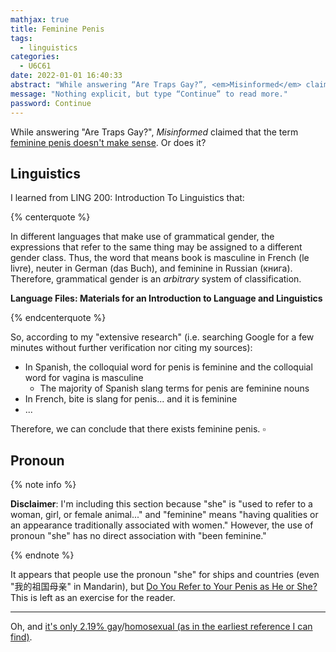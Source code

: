 ```yaml
---
mathjax: true
title: Feminine Penis
tags:
  - linguistics
categories:
  - U6C61
date: 2022-01-01 16:40:33
abstract: "While answering “Are Traps Gay?”, <em>Misinformed</em> claimed that the term <a href=\"https://youtu.be/2pSshx4VHOY?t=372\" target=\"_blank\">feminine penis doesn't make sense</a>. Or does it?"
message: "Nothing explicit, but type “Continue” to read more."
password: Continue
---
```


While answering "Are Traps Gay?", *Misinformed* claimed that the term [feminine penis doesn't make sense](https://youtu.be/2pSshx4VHOY?t=372). Or does it?

<!-- more -->

## Linguistics

I learned from LING 200: Introduction To Linguistics that:

{% centerquote %}

In different languages that make use of grammatical gender, the expressions that refer to the same thing may be assigned to a different gender class. Thus, the word that means book is masculine in French (le livre), neuter in German (das Buch), and feminine in Russian (книга). Therefore, grammatical gender is an *arbitrary* system of classification.

**Language Files: Materials for an Introduction to Language and Linguistics**

{% endcenterquote %}

So, according to my "extensive research" (i.e. searching Google for a few minutes without further verification nor citing my sources):

- In Spanish, the colloquial word for penis is feminine and the colloquial word for vagina is masculine
   - The majority of Spanish slang terms for penis are feminine nouns
- In French, bite is slang for penis... and it is feminine
- ...

Therefore, we can conclude that there exists feminine penis. $\square$

## Pronoun

{% note info %}

**Disclaimer**: I'm including this section because "she" is "used to refer to a woman, girl, or female animal..." and "feminine" means "having qualities or an appearance traditionally associated with women." However, the use of pronoun "she" has no direct association with "been feminine."

{% endnote %}

It appears that people use the pronoun "she" for ships and countries (even "我的祖国母亲" in Mandarin), but [Do You Refer to Your Penis as He or She?](https://www.giantbomb.com/forums/off-topic-31/do-you-refer-to-your-penis-as-he-or-she-541270/) This is left as an exercise for the reader.

---

Oh, and [it's only 2.19% gay](https://www.youtube.com/watch?v=TPtdJTrLNHw)/[homosexual (as in the earliest reference I can find)](https://www.hltv.org/forums/threads/1444379/traps-arent-gay).
